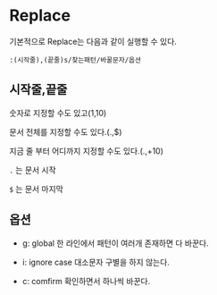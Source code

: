 # Replace

기본적으로 Replace는 다음과 같이 실행할 수 있다.

`:(시작줄),(끝줄)s/찾는패턴/바꿀문자/옵션` 


## 시작줄,끝줄

숫자로 지정할 수도 있고(1,10)

문서 전체를 지정할 수도 있다.(.,$)

지금 줄 부터 어디까지 지정할 수도 있다.(.,+10)

`.` 는 문서 시작

`$` 는 문서 마지막

## 옵션

- g: global 
    한 라인에서 패턴이 여러개 존재하면 다 바꾼다.

- i: ignore case
    대소문자 구별을 하지 않는다.

- c: comfirm
    확인하면서 하나씩 바꾼다.






